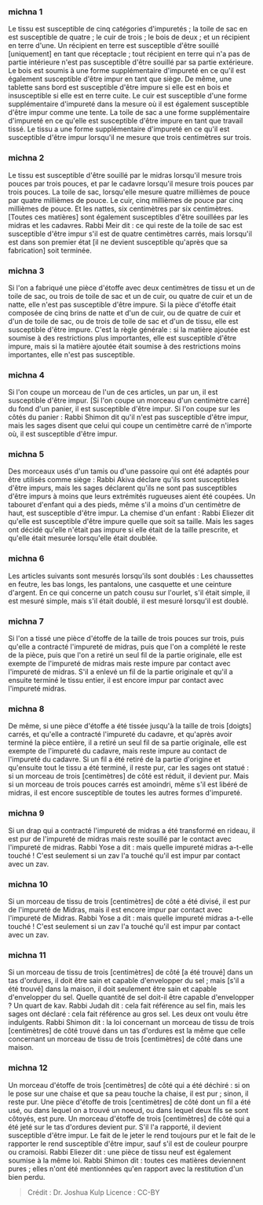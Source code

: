 
### michna 1
Le tissu est susceptible de cinq catégories d'impuretés ; la toile de sac en est susceptible de quatre ; le cuir de trois ; le bois de deux ; et un récipient en terre d'une. Un récipient en terre est susceptible d'être souillé [uniquement] en tant que réceptacle ; tout récipient en terre qui n'a pas de partie intérieure n'est pas susceptible d'être souillé par sa partie extérieure. Le bois est soumis à une forme supplémentaire d'impureté en ce qu'il est également susceptible d'être impur en tant que siège. De même, une tablette sans bord est susceptible d'être impure si elle est en bois et insusceptible si elle est en terre cuite. Le cuir est susceptible d'une forme supplémentaire d'impureté dans la mesure où il est également susceptible d'être impur comme une tente. La toile de sac a une forme supplémentaire d'impureté en ce qu'elle est susceptible d'être impure en tant que travail tissé. Le tissu a une forme supplémentaire d'impureté en ce qu'il est susceptible d'être impur lorsqu'il ne mesure que trois centimètres sur trois.

### michna 2
Le tissu est susceptible d'être souillé par le midras lorsqu'il mesure trois pouces par trois pouces, et par le cadavre lorsqu'il mesure trois pouces par trois pouces. La toile de sac, lorsqu'elle mesure quatre millièmes de pouce par quatre millièmes de pouce. Le cuir, cinq millièmes de pouce par cinq millièmes de pouce. Et les nattes, six centimètres par six centimètres. [Toutes ces matières] sont également susceptibles d'être souillées par les midras et les cadavres. Rabbi Meir dit : ce qui reste de la toile de sac est susceptible d'être impur s'il est de quatre centimètres carrés, mais lorsqu'il est dans son premier état [il ne devient susceptible qu'après que sa fabrication] soit terminée.

### michna 3
Si l'on a fabriqué une pièce d'étoffe avec deux centimètres de tissu et un de toile de sac, ou trois de toile de sac et un de cuir, ou quatre de cuir et un de natte, elle n'est pas susceptible d'être impure. Si la pièce d'étoffe était composée de cinq brins de natte et d'un de cuir, ou de quatre de cuir et d'un de toile de sac, ou de trois de toile de sac et d'un de tissu, elle est susceptible d'être impure. C'est la règle générale : si la matière ajoutée est soumise à des restrictions plus importantes, elle est susceptible d'être impure, mais si la matière ajoutée était soumise à des restrictions moins importantes, elle n'est pas susceptible.

### michna 4
Si l'on coupe un morceau de l'un de ces articles, un par un, il est susceptible d'être impur. [Si l'on coupe un morceau d'un centimètre carré] du fond d'un panier, il est susceptible d'être impur. Si l'on coupe sur les côtés du panier : Rabbi Shimon dit qu'il n'est pas susceptible d'être impur, mais les sages disent que celui qui coupe un centimètre carré de n'importe où, il est susceptible d'être impur.

### michna 5
Des morceaux usés d'un tamis ou d'une passoire qui ont été adaptés pour être utilisés comme siège : Rabbi Akiva déclare qu'ils sont susceptibles d'être impurs, mais les sages déclarent qu'ils ne sont pas susceptibles d'être impurs à moins que leurs extrémités rugueuses aient été coupées. Un tabouret d'enfant qui a des pieds, même s'il a moins d'un centimètre de haut, est susceptible d'être impur. La chemise d'un enfant : Rabbi Eliezer dit qu'elle est susceptible d'être impure quelle que soit sa taille. Mais les sages ont décidé qu'elle n'était pas impure si elle était de la taille prescrite, et qu'elle était mesurée lorsqu'elle était doublée.

### michna 6
Les articles suivants sont mesurés lorsqu'ils sont doublés : Les chaussettes en feutre, les bas longs, les pantalons, une casquette et une ceinture d'argent. En ce qui concerne un patch cousu sur l'ourlet, s'il était simple, il est mesuré simple, mais s'il était doublé, il est mesuré lorsqu'il est doublé.

### michna 7
Si l'on a tissé une pièce d'étoffe de la taille de trois pouces sur trois, puis qu'elle a contracté l'impureté de midras, puis que l'on a complété le reste de la pièce, puis que l'on a retiré un seul fil de la partie originale, elle est exempte de l'impureté de midras mais reste impure par contact avec l'impureté de midras. S'il a enlevé un fil de la partie originale et qu'il a ensuite terminé le tissu entier, il est encore impur par contact avec l'impureté midras.

### michna 8
De même, si une pièce d'étoffe a été tissée jusqu'à la taille de trois [doigts] carrés, et qu'elle a contracté l'impureté du cadavre, et qu'après avoir terminé la pièce entière, il a retiré un seul fil de sa partie originale, elle est exempte de l'impureté du cadavre, mais reste impure au contact de l'impureté du cadavre. Si un fil a été retiré de la partie d'origine et qu'ensuite tout le tissu a été terminé, il reste pur, car les sages ont statué : si un morceau de trois [centimètres] de côté est réduit, il devient pur. Mais si un morceau de trois pouces carrés est amoindri, même s'il est libéré de midras, il est encore susceptible de toutes les autres formes d'impureté.

### michna 9
Si un drap qui a contracté l'impureté de midras a été transformé en rideau, il est pur de l'impureté de midras mais reste souillé par le contact avec l'impureté de midras. Rabbi Yose a dit : mais quelle impureté midras a-t-elle touché ! C'est seulement si un zav l'a touché qu'il est impur par contact avec un zav.

### michna 10
Si un morceau de tissu de trois [centimètres] de côté a été divisé, il est pur de l'impureté de Midras, mais il est encore impur par contact avec l'impureté de Midras. Rabbi Yose a dit : mais quelle impureté midras a-t-elle touché ! C'est seulement si un zav l'a touché qu'il est impur par contact avec un zav.

### michna 11
Si un morceau de tissu de trois [centimètres] de côté [a été trouvé] dans un tas d'ordures, il doit être sain et capable d'envelopper du sel ; mais [s'il a été trouvé] dans la maison, il doit seulement être sain et capable d'envelopper du sel. Quelle quantité de sel doit-il être capable d'envelopper ? Un quart de kav. Rabbi Judah dit : cela fait référence au sel fin, mais les sages ont déclaré : cela fait référence au gros sel. Les deux ont voulu être indulgents. Rabbi Shimon dit : la loi concernant un morceau de tissu de trois [centimètres] de côté trouvé dans un tas d'ordures est la même que celle concernant un morceau de tissu de trois [centimètres] de côté dans une maison.

### michna 12
Un morceau d'étoffe de trois [centimètres] de côté qui a été déchiré : si on le pose sur une chaise et que sa peau touche la chaise, il est pur ; sinon, il reste pur. Une pièce d'étoffe de trois [centimètres] de côté dont un fil a été usé, ou dans lequel on a trouvé un noeud, ou dans lequel deux fils se sont côtoyés, est pure. Un morceau d'étoffe de trois [centimètres] de côté qui a été jeté sur le tas d'ordures devient pur. S'il l'a rapporté, il devient susceptible d'être impur. Le fait de le jeter le rend toujours pur et le fait de le rapporter le rend susceptible d'être impur, sauf s'il est de couleur pourpre ou cramoisi. Rabbi Eliezer dit : une pièce de tissu neuf est également soumise à la même loi. Rabbi Shimon dit : toutes ces matières deviennent pures ; elles n'ont été mentionnées qu'en rapport avec la restitution d'un bien perdu.

>Crédit : Dr. Joshua Kulp
>Licence : CC-BY
